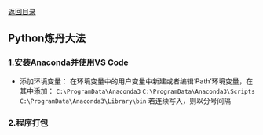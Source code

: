 [返回目录](../catalogue.md)
## Python炼丹大法
### 1.安装Anaconda并使用VS Code  
+ 添加环境变量：
  在环境变量中的用户变量中新建或者编辑‘Path’环境变量，在其中添加：
    `C:\ProgramData\Anaconda3`
    `C:\ProgramData\Anaconda3\Scripts`
    `C:\ProgramData\Anaconda3\Library\bin`
  若连续写入，则以分号间隔
### 2.程序打包